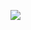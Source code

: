 <a href="https://asciinema.org/a/nLsZFJ6Rl23bdEMWfXLzBVaAI" target="_blank"><img src="https://asciinema.org/a/nLsZFJ6Rl23bdEMWfXLzBVaAI.svg" /></a>